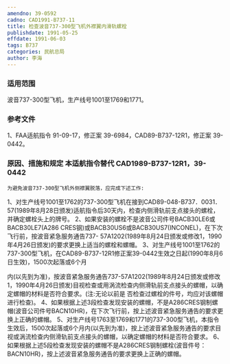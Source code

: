 ```yaml
---
amendno: 39-0592
cadno: CAD1991-B737-11
title: 检查波音737-300型飞机外襟翼内滑轨螺栓
publishdate: 1991-05-25
effdate: 1991-06-03
tags: B737
categories: 民航总局
author: 李海
---
```


### 适用范围 
波音737-300型飞机，生产线号1001至1769和1771。

<!--more-->
### 参考文件
1、FAA适航指令 91-09-17，修正案 39-6984，CAD89-B737-12R1，修正案 39-0442。

### 原因、措施和规定 本适航指令替代 CAD1989-B737-12R1，39-0442
    为避免波音737-300型飞机外侧襟翼脱落，应完成下述工作: 
1、对生产线号1001至1762的737-300型飞机在接到CAD89-048-B737．0031．57(1989年8月28日颁发)适航指令后30天内，检查内侧滑轨前支点接头的螺栓，并确定螺栓头上的牌号。 
    2、如果安装的螺栓不是波音公司件号BACB30LE6或BACB30LE7(A286 CRES钢)或BACB30US6或BACB30US7(INCONEL)，在下次飞行前，按波音紧急服务通告737- 57A1202(1989年8月24日颁发或修改1，1990年4月26日颁发)的要求更换上适当的螺栓和螺帽。 
3、对生产线号1001至1762的737-300型飞机，在CAD89-B737-12R1修正案39-0442生效之日起(1990年8月6日生效)，1500次起落或6个月
  
内(以先到为准)，按波音紧急服务通告737-57A1202(1989年8月24日颁发或修改1，1990年4月26日颁发)目视检查或用涡流检查内侧滑轨前支点接头的螺帽，以确定螺帽的材料是否符合要求。(注:无论以前是 否检查过螺栓的件号，均应对该螺帽进行检查)。 
    4、如果根据上述3段检查发现安装的螺帽，不是A286CRES钢制螺帽(波音公司件号BACN10HR)，在下次飞行前，按上述波音紧急服务通告的要求更换上正确的螺帽。 
5、对生产线号1763至1769和1771的737-300型飞机，本指令生效后，1500次起落或6个月内(以先到为准)，按上述波音紧急服务通告的要求目视或涡流检查内侧滑轨前支点接头的螺帽，以确定螺帽的材料是否符合要求。 
    6、如果根据上述5段检查发现安装的螺帽不是A286CRES钢制螺栓(波音件号：BACN10HR)，按上述波音紧急服务通告的要求更换上正确的螺帽。
